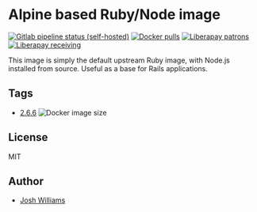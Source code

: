 # Alpine based Ruby/Node image
[![Gitlab pipeline status (self-hosted)](https://git.dubzland.net/dubzland/dockerized-rubynode/badges/main/pipeline.svg)](https://git.dubzland.net/dubzland/dockerized-rubynode)
[![Docker pulls](https://img.shields.io/docker/pulls/jdubz/rubynode.svg?maxAge=2592000)](https://hub.docker.com/r/jdubz/rubynode/)
[![Liberapay patrons](https://img.shields.io/liberapay/patrons/jdubz)](https://liberapay.com/jdubz/donate)
[![Liberapay receiving](https://img.shields.io/liberapay/receives/jdubz)](https://liberapay.com/jdubz/donate)

This image is simply the default upstream Ruby image, with Node.js installed
from source.  Useful as a base for Rails applications.

## Tags

- [2.6.6](https://git.dubzland.net/dubzland/dockerized-rubynode/blob/2.6.6/Dockerfile) ![Docker image size](https://img.shields.io/docker/image-size/jdubz/rubynode/2.6.6)

## License

MIT

## Author

* [Josh Williams](https://git.dubzland.net)
